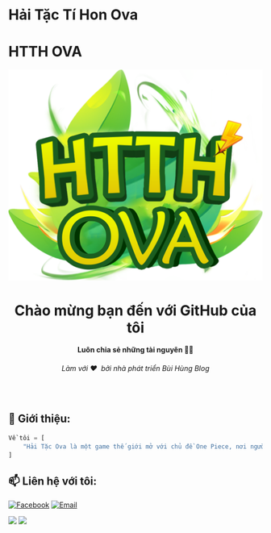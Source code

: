 # Hải Tặc Tí Hon Ova
# HTTH OVA
<div align="center">
  <img src="assets/logo.png" alt="Bùi Hùng Blog width="320">
  <h1>Chào mừng bạn đến với GitHub của tôi</h1>
  <strong>Luôn chia sẻ những tài nguyên 🧏🏻</strong>
  <h6>Làm với ❤️ &nbsp;bởi nhà phát triển Bùi Hùng Blog</h6>
</div>
<br>

## 📝 Giới thiệu:

```py
Về tôi = [
    "Hải Tặc Ova là một game thế giới mở với chủ đề One Piece, nơi người chơi sẽ được trải nghiệm cuộc sống của một hải tặc thực thụ. Trong game, người chơi có thể tham gia vào các hoạt động giải trí như săn bắn quái vật, khám phá khu rừng bí ẩn, hoặc tham gia đấu trường PvP để thử thách và cạnh tranh với những hải tặc khác. Ngoài ra, game còn có nhiều nhiệm vụ và thử thách khác nhau cho người chơi hoàn thành, từ đó thu thập được điểm kinh nghiệm và trang bị vũ khí, trang phục mới. Với đồ họa đẹp mắt, âm thanh sống động và nội dung đa dạng, Hải Tặc Ova sẽ đem đến cho người chơi những trải nghiệm tuyệt vời và thỏa mãn niềm đam mê với văn hóa hải tặc ."
]
```

## 📫 Liên hệ với tôi:
[![Facebook](https://img.shields.io/badge/Facebook-0077B5?style=for-the-badge&logo=facebook&color=395693&logoColor=white)](https://www.facebook.com/haitacova/)
[![Email](https://img.shields.io/badge/Gmail-0077B5?style=for-the-badge&logo=gmail&color=ff1800&logoColor=white)](mailto:haitacova@gmail.com/)

<img src="https://github-readme-stats.vercel.app/api?username=haitacova&theme=tokyonight&show_icons=true&count_private=true">
<img src="https://github-readme-stats.vercel.app/api/top-langs/?username=haitacova&theme=tokyonight&layout=&langs_count=5">
